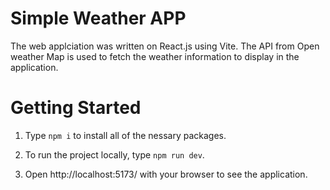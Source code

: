 # Simple Weather APP
The web applciation was written on React.js using Vite. The API from Open weather Map is used to fetch the weather information to display in the application.  

# Getting Started
1. Type `npm i` to install all of the nessary packages.
   
2. To run the project locally, type `npm run dev`.
   
3. Open http://localhost:5173/ with your browser to see the application.
